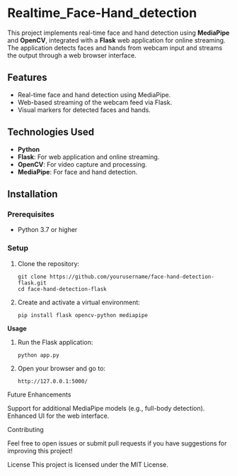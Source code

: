 # Realtime_Face-Hand_detection

This project implements real-time face and hand detection using **MediaPipe** and **OpenCV**, integrated with a **Flask** web application for online streaming. The application detects faces and hands from webcam input and streams the output through a web browser interface.

## Features

- Real-time face and hand detection using MediaPipe.
- Web-based streaming of the webcam feed via Flask.
- Visual markers for detected faces and hands.

## Technologies Used

- **Python**
- **Flask**: For web application and online streaming.
- **OpenCV**: For video capture and processing.
- **MediaPipe**: For face and hand detection.

## Installation

### Prerequisites

- Python 3.7 or higher

### Setup

1. Clone the repository:
   ```
   git clone https://github.com/yourusername/face-hand-detection-flask.git
   cd face-hand-detection-flask

2. Create and activate a virtual environment:
   ```
   pip install flask opencv-python mediapipe
   
**Usage**

1. Run the Flask application:
   ```
   python app.py
2. Open your browser and go to:
   ```
   http://127.0.0.1:5000/
   
Future Enhancements

Support for additional MediaPipe models (e.g., full-body detection).
Enhanced UI for the web interface.


Contributing

Feel free to open issues or submit pull requests if you have suggestions for improving this project!

License
This project is licensed under the MIT License.
   
